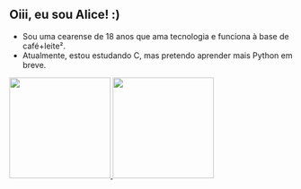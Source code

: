 ## Oiii, eu sou Alice! :)

- Sou uma cearense de 18 anos que ama tecnologia e funciona à base de café+leite².
- Atualmente, estou estudando C, mas pretendo aprender mais Python em breve.

<!-- stats --!>
<div style="display: inline_block">
  <a href="https://github.com/lic3as">
  <img height="180px" src="https://github-readme-stats.vercel.app/api?username=lic3as&show_icons=true&theme=tokyonight"/>
  <img height="180px" src="https://github-readme-stats.vercel.app/api/top-langs/?username=lic3as&layout=compact"/>
</div>
